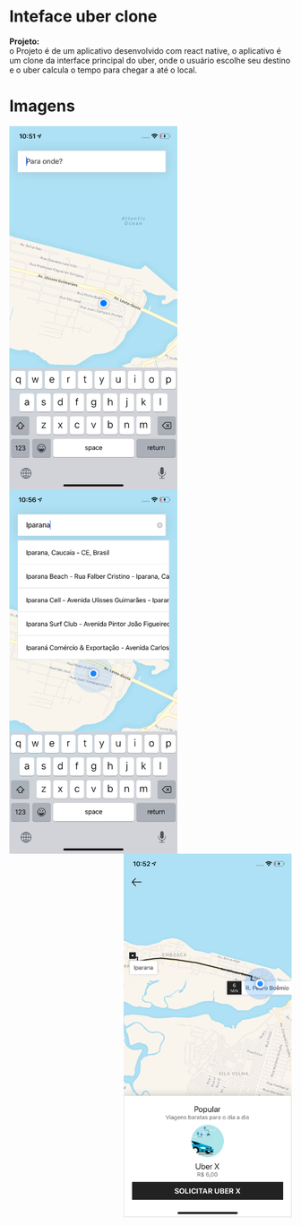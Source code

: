 # Inteface uber clone

__Projeto:__  
o Projeto é de um aplicativo desenvolvido com react native, o aplicativo é um clone da interface principal do uber, onde o usuário escolhe seu destino e o uber calcula o tempo para chegar a até o local.

# Imagens
<img src='https://github.com/LukNasc/uber-clone/blob/master/print1.png' width="300px" align="left">
<img src='https://github.com/LukNasc/uber-clone/blob/master/print3.png' width="300px" align="center">
<img src='https://github.com/LukNasc/uber-clone/blob/master/print2.png' width="300px" align="right">
